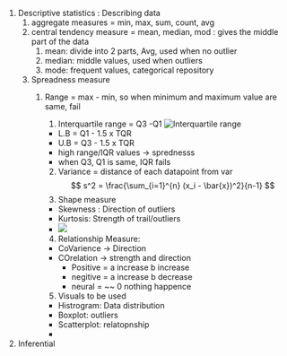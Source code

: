 1. Descriptive statistics : Describing data
	1. aggregate measures = min, max, sum, count, avg
	2. central tendency measure = mean, median, mod : gives the middle part of the data
		1. mean: divide into 2 parts, Avg, used when no outlier
		2. median: middle values, used when outliers
		3. mode: frequent values, categorical repository
	3. Spreadness measure
		1. Range = max - min, so when minimum and maximum value are same, fail
			1. Interquartile range = Q3 -Q1 ![Interquartile range](https://media.geeksforgeeks.org/wp-content/uploads/20231102123231/Interquartile-Range-Calculation.png)
			-  L.B = Q1 - 1.5 x TQR
			- U.B = Q3 - 1.5 x TQR
			- high range/IQR values -> sprednesss
			- when Q3, Q1 is same, IQR fails
			
			2.  Variance = distance of each datapoint from var 
$$
			 s^2 = \frac{\sum_{i=1}^{n} (x_i - \bar{x})^2}{n-1}
$$
			3. Shape measure
			- Skewness : Direction of outliers
			- Kurtosis: Strength of trail/outliers
			- ![](https://ledidi.com/uploads/icons/median-mode-mean-central-dendency-ledidi-academy.png)
			4. Relationship Measure:
			- CoVarience -> Direction
			- COrelation -> strength and direction
				- Positive = a increase b increase
				- negitive = a increase b decrease
				- neural = ~~ 0 nothing happence 
			5. Visuals to be used 
			+ Histrogram: Data distribution
			+ Boxplot: outliers
			+ Scatterplot: relatopnship
			+ 
1. Inferential

